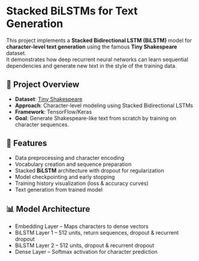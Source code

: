 # Stacked BiLSTMs for Text Generation

This project implements a **Stacked Bidirectional LSTM (BiLSTM)** model for **character-level text generation** using the famous **Tiny Shakespeare** dataset.  
It demonstrates how deep recurrent neural networks can learn sequential dependencies and generate new text in the style of the training data.

## 📜 Project Overview

- **Dataset**: [Tiny Shakespeare](https://raw.githubusercontent.com/karpathy/char-rnn/master/data/tinyshakespeare/input.txt)  
- **Approach**: Character-level modeling using Stacked Bidirectional LSTMs  
- **Framework**: TensorFlow/Keras  
- **Goal**: Generate Shakespeare-like text from scratch by training on character sequences.

## 🚀 Features

- Data preprocessing and character encoding  
- Vocabulary creation and sequence preparation  
- Stacked **BiLSTM** architecture with dropout for regularization  
- Model checkpointing and early stopping  
- Training history visualization (loss & accuracy curves)  
- Text generation from trained model

## 📊 Model Architecture

- Embedding Layer – Maps characters to dense vectors
- BiLSTM Layer 1 – 512 units, return sequences, dropout & recurrent dropout
- BiLSTM Layer 2 – 512 units, dropout & recurrent dropout
- Dense Layer – Softmax activation for character prediction
